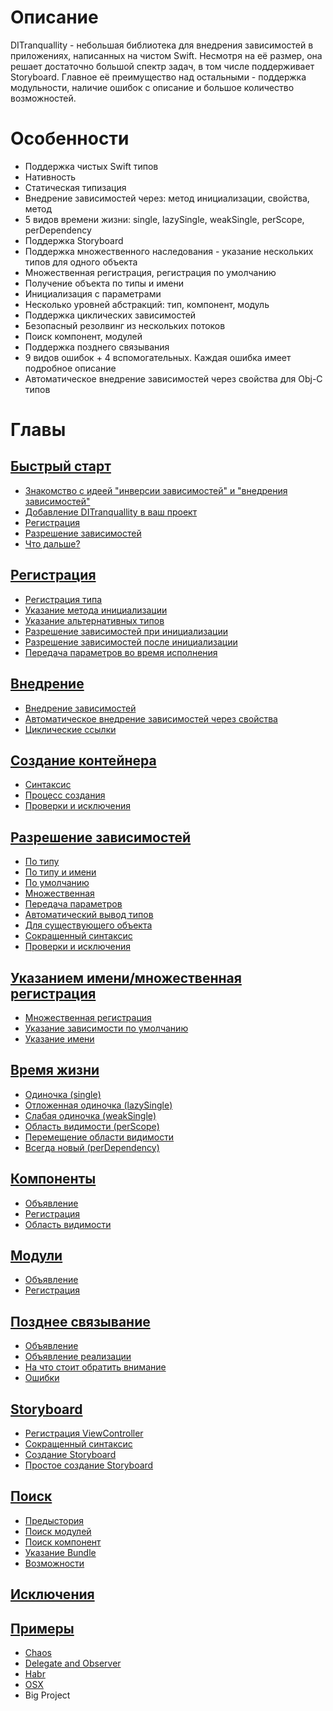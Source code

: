# Описание
DITranquallity - небольшая библиотека для внедрения зависимостей в приложениях, написанных на чистом Swift. Несмотря на её размер, она решает достаточно большой спектр задач, в том числе поддерживает Storyboard. Главное её преимущество над остальными - поддержка модульности, наличие ошибок с описание и большое количество возможностей.

# Особенности
* Поддержка чистых Swift типов
* Нативность
* Статическая типизация
* Внедрение зависимостей через: метод инициализации, свойства, метод
* 5 видов времени жизни: single, lazySingle, weakSingle, perScope, perDependency
* Поддержка Storyboard
* Поддержка множественного наследования - указание нескольких типов для одного объекта
* Множественная регистрация, регистрация по умолчанию
* Получение объекта по типы и имени 
* Инициализация с параметрами
* Несколько уровней абстракций: тип, компонент, модуль
* Поддержка циклических зависимостей
* Безопасный резолвинг из нескольких потоков
* Поиск компонент, модулей
* Поддержка позднего связывания
* 9 видов ошибок + 4 вспомогательных. Каждая ошибка имеет подробное описание
* Автоматическое внедрение зависимостей через свойства для Obj-C типов

# Главы

## [Быстрый старт](quick_start.md)
* [Знакомство с идеей "инверсии зависимостей" и "внедрения зависимостей"](quick_start.md#Знакомство-с-идеей-инверсии-зависимостей-и-внедрения-зависимостей)
* [Добавление DITranquallity в ваш проект](quick_start.md#Добавление-ditranquillity-в-ваш-проект)
* [Регистрация](quick_start.md#Регистрация)
* [Разрешение зависимостей](quick_start.md#Разрешение-зависимостей)
* [Что дальше?](quick_start.md#Что-дальше)

## [Регистрация](registration.md)
* [Регистрация типа](registration.md#Регистрация-типа)
* [Указание метода инициализации](registration.md#Указание-метода-инициализации)
* [Указание альтернативных типов](registration.md#Указание-альтернативных-типов)
* [Разрешение зависимостей при инициализации](registration.md#Разрешение-зависимостей-при-инициализации)
* [Разрешение зависимостей после инициализации](registration.md#Разрешение-зависимостей-после-инициализации)
* [Передача параметров во время исполнения](registration.md#Передача-параметров-во-время-исполнения)

## [Внедрение](injection.md)
* [Внедрение зависимостей](injection.md#Внедрение-зависимостей)
* [Автоматическое внедрение зависимостей через свойства](injection.md#Автоматическое-внедрение-зависимостей-через-свойства)
* [Циклические ссылки](injection.md#Циклические-ссылки)

## [Создание контейнера](build.md)
* [Синтаксис](build.md#Синтаксис)
* [Процесс создания](build.md#Процесс-создания)
* [Проверки и исключения](build.md#Проверки-и-исключения)

## [Разрешение зависимостей](resolve.md)
* [По типу](resolve.md#По-типу)
* [По типу и имени](resolve.md#По-типу-и-имени)
* [По умолчанию](resolve.md#По-умолчанию)
* [Множественная](resolve.md#Множественная)
* [Передача параметров](resolve.md#Передача-параметров)
* [Автоматический вывод типов](resolve.md#Автоматический-вывод-типов)
* [Для существующего объекта](resolve.md#Для-существующего-объекта)
* [Сокращенный синтаксис](resolve.md#Сокращенный-синтаксис)
* [Проверки и исключения](resolve.md#Проверки-и-исключения)

## [Указанием имени/множественная регистрация](multi_name_registration.md)
* [Множественная регистрация](multi_name_registration.md#Множественная-регистрация)
* [Указание зависимости по умолчанию](multi_name_registration.md#Указание-зависимости-по-умолчанию)
* [Указание имени](multi_name_registration.md#Указание-имени)

## [Время жизни](lifetime.md)
* [Одиночка (single)](lifetime.md#Одиночка-single)
* [Отложенная одиночка (lazySingle)](lifetime.md#Отложенная-одиночка-lazysingle)
* [Слабая одиночка (weakSingle)](lifetime.md#Слабая-одиночка-weaksingle)
* [Область видимости (perScope)](lifetime.md#Область-видимости-perscope)
* [Перемещение области видимости](lifetime.md#Перемещение-области-видимости)
* [Всегда новый (perDependency)](lifetime.md#Всегда-новый-perdependency)

## [Компоненты](component.md)
* [Объявление](component.md#Объявление)
* [Регистрация](component.md#Регистрация)
* [Область видимости](component.md#Область-видимости)

## [Модули](module.md)
* [Объявление](module.md#Объявление)
* [Регистрация](module.md#Регистрация)

## [Позднее связывание](lateBinding.md)
* [Объявление](lateBinding.md#Объявление)
* [Объявление реализации](lateBinding.md#Объявление-реализации)
* [На что стоит обратить внимание](lateBinding.md#На-что-стоит-обратить-внимание)
* [Ошибки](lateBinding.md#Ошибки)

## [Storyboard](storyboard.md)
* [Регистрация ViewController](storyboard.md#Регистрация-viewcontroller)
* [Сокращенный синтаксис](storyboard.md#Сокращенный-синтаксис)
* [Создание Storyboard](storyboard.md#Создание-storyboard)
* [Простое создание Storyboard](storyboard.md#Простое-создание-storyboard)


## [Поиск](scan.md)
* [Предыстория](scan.md#Предыстория)
* [Поиск модулей](scan.md#Поиск-модулей)
* [Поиск компонент](scan.md#Поиск-компонент)
* [Указание Bundle](scan.md#Указание-bundle)
* [Возможности](scan.md#Возможности)

## [Исключения](errors.md)

## [Примеры](sample.md)
* [Chaos](sample.md#Chaos)
* [Delegate and Observer](sample.md#Delegate-and-Observer)
* [Habr](sample.md#Habr)
* [OSX](sample.md#OSX)
* Big Project


